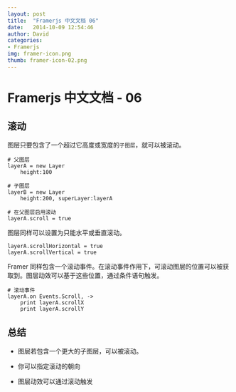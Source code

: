 ```yaml
---
layout: post
title:  "Framerjs 中文文档 06"
date:   2014-10-09 12:54:46
author: David
categories: 
- Framerjs
img: framer-icon.png
thumb: framer-icon-02.png
---
```


# Framerjs 中文文档 - 06

## 滚动

图层只要包含了一个超过它高度或宽度的`子图层`，就可以被滚动。<!--more-->

	# 父图层
	layerA = new Layer 
	    height:100
	
	# 子图层
	layerB = new Layer 
	    height:200, superLayer:layerA
	
	# 在父图层启用滚动
	layerA.scroll = true
	
图层同样可以设置为只能水平或垂直滚动。

	layerA.scrollHorizontal = true
	layerA.scrollVertical = true
	
Framer 同样包含一个滚动事件。在滚动事件作用下，可滚动图层的位置可以被获取到。图层动效可以基于这些位置，通过条件语句触发。

	# 滚动事件
	layerA.on Events.Scroll, ->
	    print layerA.scrollX
	    print layerA.scrollY
	    
## 总结

- 图层若包含一个更大的子图层，可以被滚动。

- 你可以指定滚动的朝向

- 图层动效可以通过滚动触发

